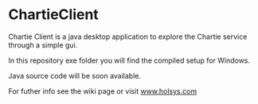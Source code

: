 # ChartieClient
Chartie Client is a java desktop application to explore the Chartie service through a simple gui.

In this repository exe folder you will find the compiled setup for Windows.

Java source code will be soon available.

For futher info see the wiki page or visit www.holsys.com
